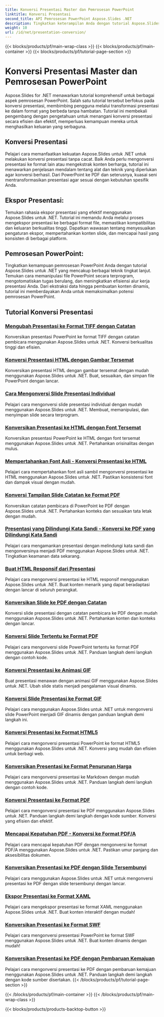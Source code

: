 ```yaml
---
title: Konversi Presentasi Master dan Pemrosesan PowerPoint
linktitle: Konversi Presentasi
second_title: API Pemrosesan PowerPoint Aspose.Slides .NET
description: Tingkatkan keterampilan Anda dengan tutorial Aspose.Slides untuk .NET. Pelajari konversi presentasi dan pemrosesan PowerPoint langkah demi langkah. Ubah alur kerja Anda hari ini!
weight: 10
url: /id/net/presentation-conversion/
---
```


{{< blocks/products/pf/main-wrap-class >}}
{{< blocks/products/pf/main-container >}}
{{< blocks/products/pf/tutorial-page-section >}}

# Konversi Presentasi Master dan Pemrosesan PowerPoint


Aspose.Slides for .NET menawarkan tutorial komprehensif untuk berbagai aspek pemrosesan PowerPoint. Salah satu tutorial tersebut berfokus pada konversi presentasi, membimbing pengguna melalui transformasi presentasi ke dalam format yang berbeda tanpa hambatan. Tutorial ini membekali pengembang dengan pengetahuan untuk menangani konversi presentasi secara efisien dan efektif, memperluas kemampuan mereka untuk menghasilkan keluaran yang serbaguna.

## Konversi Presentasi 

Pelajari cara memanfaatkan kekuatan Aspose.Slides untuk .NET untuk melakukan konversi presentasi tanpa cacat. Baik Anda perlu mengonversi presentasi ke format lain atau mengekstrak konten berharga, tutorial ini menawarkan penjelasan mendalam tentang alat dan teknik yang diperlukan agar konversi berhasil. Dari PowerPoint ke PDF dan seterusnya, kuasai seni mentransformasikan presentasi agar sesuai dengan kebutuhan spesifik Anda.

## Ekspor Presentasi: 
Temukan rahasia ekspor presentasi yang efektif menggunakan Aspose.Slides untuk .NET. Tutorial ini memandu Anda melalui proses mengekspor presentasi ke berbagai format file, memastikan kompatibilitas dan keluaran berkualitas tinggi. Dapatkan wawasan tentang menyesuaikan pengaturan ekspor, mempertahankan konten slide, dan mencapai hasil yang konsisten di berbagai platform.

## Pemrosesan PowerPoint: 
Tingkatkan kemampuan pemrosesan PowerPoint Anda dengan tutorial Aspose.Slides untuk .NET yang mencakup berbagai teknik tingkat lanjut. Temukan cara memanipulasi file PowerPoint secara terprogram, mengotomatiskan tugas berulang, dan meningkatkan efisiensi alur kerja presentasi Anda. Dari ekstraksi data hingga pembuatan konten dinamis, tutorial ini memberdayakan Anda untuk memaksimalkan potensi pemrosesan PowerPoint.


## Tutorial Konversi Presentasi
### [Mengubah Presentasi ke Format TIFF dengan Catatan](./converting-presentations-to-tiff-format-with-notes/)
Konversikan presentasi PowerPoint ke format TIFF dengan catatan pembicara menggunakan Aspose.Slides untuk .NET. Konversi berkualitas tinggi dan efisien.
### [Konversi Presentasi HTML dengan Gambar Tersemat](./convert-html-presentation-with-embedded-images/)
Konversikan presentasi HTML dengan gambar tersemat dengan mudah menggunakan Aspose.Slides untuk .NET. Buat, sesuaikan, dan simpan file PowerPoint dengan lancar.
### [Cara Mengonversi Slide Presentasi Individual](./how-to-convert-individual-presentation-slides/)
Pelajari cara mengonversi slide presentasi individual dengan mudah menggunakan Aspose.Slides untuk .NET. Membuat, memanipulasi, dan menyimpan slide secara terprogram.
### [Konversikan Presentasi ke HTML dengan Font Tersemat](./convert-presentations-to-html-with-embedded-fonts/)
Konversikan presentasi PowerPoint ke HTML dengan font tersemat menggunakan Aspose.Slides untuk .NET. Pertahankan orisinalitas dengan mulus.
### [Mempertahankan Font Asli - Konversi Presentasi ke HTML](./preserving-original-fonts-convert-presentation-to-html/)
Pelajari cara mempertahankan font asli sambil mengonversi presentasi ke HTML menggunakan Aspose.Slides untuk .NET. Pastikan konsistensi font dan dampak visual dengan mudah.
### [Konversi Tampilan Slide Catatan ke Format PDF](./convert-notes-slide-view-to-pdf-format/)
Konversikan catatan pembicara di PowerPoint ke PDF dengan Aspose.Slides untuk .NET. Pertahankan konteks dan sesuaikan tata letak dengan mudah.
### [Presentasi yang Dilindungi Kata Sandi - Konversi ke PDF yang Dilindungi Kata Sandi](./password-protect-presentations-convert-to-password-protected-pdf/)
Pelajari cara mengamankan presentasi dengan melindungi kata sandi dan mengonversinya menjadi PDF menggunakan Aspose.Slides untuk .NET. Tingkatkan keamanan data sekarang.
### [Buat HTML Responsif dari Presentasi](./create-responsive-html-from-presentation/)
Pelajari cara mengonversi presentasi ke HTML responsif menggunakan Aspose.Slides untuk .NET. Buat konten menarik yang dapat beradaptasi dengan lancar di seluruh perangkat.
### [Konversikan Slide ke PDF dengan Catatan](./convert-slides-to-pdf-with-notes/)
Konversi slide presentasi dengan catatan pembicara ke PDF dengan mudah menggunakan Aspose.Slides untuk .NET. Pertahankan konten dan konteks dengan lancar.
### [Konversi Slide Tertentu ke Format PDF](./convert-specific-slide-to-pdf-format/)
Pelajari cara mengonversi slide PowerPoint tertentu ke format PDF menggunakan Aspose.Slides untuk .NET. Panduan langkah demi langkah dengan contoh kode.
### [Konversi Presentasi ke Animasi GIF](./convert-presentation-to-gif-animation/)
Buat presentasi menawan dengan animasi GIF menggunakan Aspose.Slides untuk .NET. Ubah slide statis menjadi pengalaman visual dinamis.
### [Konversi Slide Presentasi ke Format GIF](./convert-presentation-slides-to-gif-format/)
Pelajari cara menggunakan Aspose.Slides untuk .NET untuk mengonversi slide PowerPoint menjadi GIF dinamis dengan panduan langkah demi langkah ini.
### [Konversi Presentasi ke Format HTML5](./convert-presentation-to-html5-format/)
Pelajari cara mengonversi presentasi PowerPoint ke format HTML5 menggunakan Aspose.Slides untuk .NET. Konversi yang mudah dan efisien untuk berbagi web.
### [Konversikan Presentasi ke Format Penurunan Harga](./convert-presentation-to-markdown-format/)
Pelajari cara mengonversi presentasi ke Markdown dengan mudah menggunakan Aspose.Slides untuk .NET. Panduan langkah demi langkah dengan contoh kode.
### [Konversi Presentasi ke Format PDF](./convert-presentation-to-pdf-format/)
Pelajari cara mengonversi presentasi ke PDF menggunakan Aspose.Slides untuk .NET. Panduan langkah demi langkah dengan kode sumber. Konversi yang efisien dan efektif.
### [Mencapai Kepatuhan PDF - Konversi ke Format PDF/A](./achieving-pdf-compliance-convert-to-pdf-a-format/)
Pelajari cara mencapai kepatuhan PDF dengan mengonversi ke format PDF/A menggunakan Aspose.Slides untuk .NET. Pastikan umur panjang dan aksesibilitas dokumen.
### [Konversikan Presentasi ke PDF dengan Slide Tersembunyi](./convert-presentation-to-pdf-with-hidden-slides/)
Pelajari cara menggunakan Aspose.Slides untuk .NET untuk mengonversi presentasi ke PDF dengan slide tersembunyi dengan lancar.
### [Ekspor Presentasi ke Format XAML](./export-presentation-to-xaml-format/)
Pelajari cara mengekspor presentasi ke format XAML menggunakan Aspose.Slides untuk .NET. Buat konten interaktif dengan mudah!
### [Konversikan Presentasi ke Format SWF](./convert-presentation-to-swf-format/)
Pelajari cara mengonversi presentasi PowerPoint ke format SWF menggunakan Aspose.Slides untuk .NET. Buat konten dinamis dengan mudah!
### [Konversikan Presentasi ke PDF dengan Pembaruan Kemajuan](./convert-presentation-to-pdf-with-progress-update/)
Pelajari cara mengonversi presentasi ke PDF dengan pembaruan kemajuan menggunakan Aspose.Slides untuk .NET. Panduan langkah demi langkah dengan kode sumber disertakan.
{{< /blocks/products/pf/tutorial-page-section >}}

{{< /blocks/products/pf/main-container >}}
{{< /blocks/products/pf/main-wrap-class >}}

{{< blocks/products/products-backtop-button >}}
